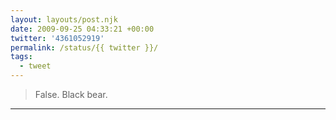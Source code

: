 ```yaml
---
layout: layouts/post.njk
date: 2009-09-25 04:33:21 +00:00
twitter: '4361052919'
permalink: /status/{{ twitter }}/
tags: 
  - tweet
---
```


> False. Black bear.

---
